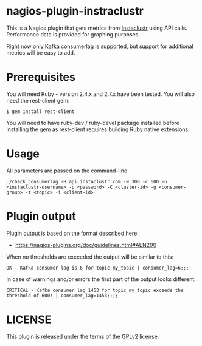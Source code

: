 # nagios-plugin-instraclustr

This is a Nagios plugin that gets metrics from [Instaclustr](https://www.instaclustr.com)
using API calls. Performance data is provided for graphing purposes.

Right now only Kafka consumerlag is supported, but support for additional
metrics will be easy to add.

# Prerequisites

You will need Ruby - version 2.4.x and 2.7.x have been tested. You will also
need the rest-client gem:

    $ gem install rest-client

You will need to have ruby-dev / ruby-devel package installed before installing
the gem as rest-client requires building Ruby native extensions.

# Usage

All parameters are passed on the command-line

    ./check_consumerlag -H api.instaclustr.com -w 300 -c 600 -u <instaclustr-username> -p <password> -C <cluster-id> -g <consumer-group> -t <topic> -i <client-id>

# Plugin output

Plugin output is based on the format described here:

* https://nagios-plugins.org/doc/guidelines.html#AEN200

When no thresholds are exceeded the output will be similar to this:

    OK - Kafka consumer lag is 6 for topic my_topic | consumer_lag=6;;;;

In case of warnings and/or errors the first part of the output looks different:

    CRITICAL - Kafka consumer lag 1453 for topic my_topic exceeds the threshold of 600! | consumer_lag=1453;;;;

# LICENSE

This plugin is released under the terms of the [GPLv2 license](LICENSE).

